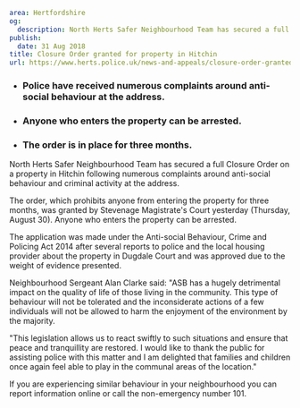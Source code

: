 ```yaml
area: Hertfordshire
og:
  description: North Herts Safer Neighbourhood Team has secured a full Closure Order on a property in Hitchin following numerous complaints around anti-social behaviour and criminal activity at the address.
publish:
  date: 31 Aug 2018
title: Closure Order granted for property in Hitchin
url: https://www.herts.police.uk/news-and-appeals/closure-order-granted-for-property-in-hitchin-1722G
```

* ### Police have received numerous complaints around anti-social behaviour at the address.

 * ### Anyone who enters the property can be arrested.

 * ### The order is in place for three months.

North Herts Safer Neighbourhood Team has secured a full Closure Order on a property in Hitchin following numerous complaints around anti-social behaviour and criminal activity at the address.

The order, which prohibits anyone from entering the property for three months, was granted by Stevenage Magistrate's Court yesterday (Thursday, August 30). Anyone who enters the property can be arrested.

The application was made under the Anti-social Behaviour, Crime and Policing Act 2014 after several reports to police and the local housing provider about the property in Dugdale Court and was approved due to the weight of evidence presented.

Neighbourhood Sergeant Alan Clarke said: "ASB has a hugely detrimental impact on the quality of life of those living in the community. This type of behaviour will not be tolerated and the inconsiderate actions of a few individuals will not be allowed to harm the enjoyment of the environment by the majority.

"This legislation allows us to react swiftly to such situations and ensure that peace and tranquillity are restored. I would like to thank the public for assisting police with this matter and I am delighted that families and children once again feel able to play in the communal areas of the location."

If you are experiencing similar behaviour in your neighbourhood you can report information online or call the non-emergency number 101.
